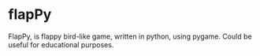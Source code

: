 # flapPy
FlapPy, is flappy bird-like game, written in python, using pygame. Could be useful for educational purposes.
